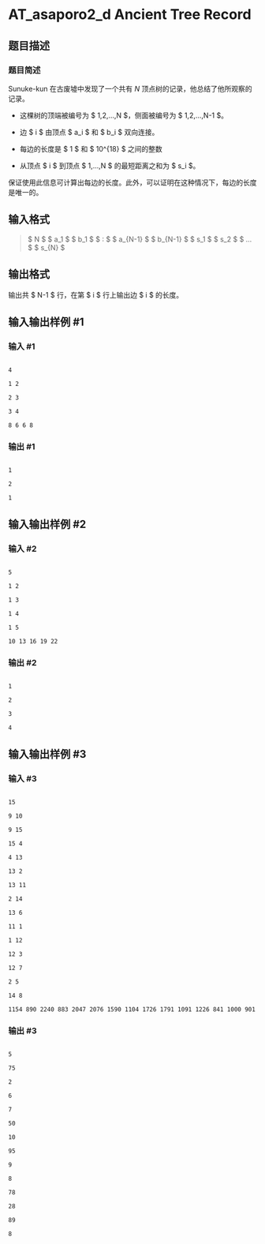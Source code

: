 # AT_asaporo2_d Ancient Tree Record

## 题目描述

### 题目简述
Sunuke-kun 在古废墟中发现了一个共有 $N$ 顶点树的记录，他总结了他所观察的记录。

- 这棵树的顶端被编号为 $ 1,2,...,N $，侧面被编号为 $ 1,2,...,N-1 $。
- 边 $ i $ 由顶点 $ a_i $ 和 $ b_i $ 双向连接。
- 每边的长度是 $ 1 $ 和 $ 10^{18} $ 之间的整数
- 从顶点 $ i $ 到顶点 $ 1,...,N $ 的最短距离之和为 $ s_i $。

保证使用此信息可计算出每边的长度。此外，可以证明在这种情况下，每边的长度是唯一的。

## 输入格式

> $ N $ $ a_1 $ $ b_1 $ $ : $ $ a_{N-1} $ $ b_{N-1} $ $ s_1 $ $ s_2 $ $ ... $ $ s_{N} $

## 输出格式

输出共 $ N-1 $ 行，在第 $ i $ 行上输出边 $ i $ 的长度。

## 输入输出样例 #1

### 输入 #1

```
4
1 2
2 3
3 4
8 6 6 8
```

### 输出 #1

```
1
2
1
```

## 输入输出样例 #2

### 输入 #2

```
5
1 2
1 3
1 4
1 5
10 13 16 19 22
```

### 输出 #2

```
1
2
3
4
```

## 输入输出样例 #3

### 输入 #3

```
15
9 10
9 15
15 4
4 13
13 2
13 11
2 14
13 6
11 1
1 12
12 3
12 7
2 5
14 8
1154 890 2240 883 2047 2076 1590 1104 1726 1791 1091 1226 841 1000 901
```

### 输出 #3

```
5
75
2
6
7
50
10
95
9
8
78
28
89
8
```